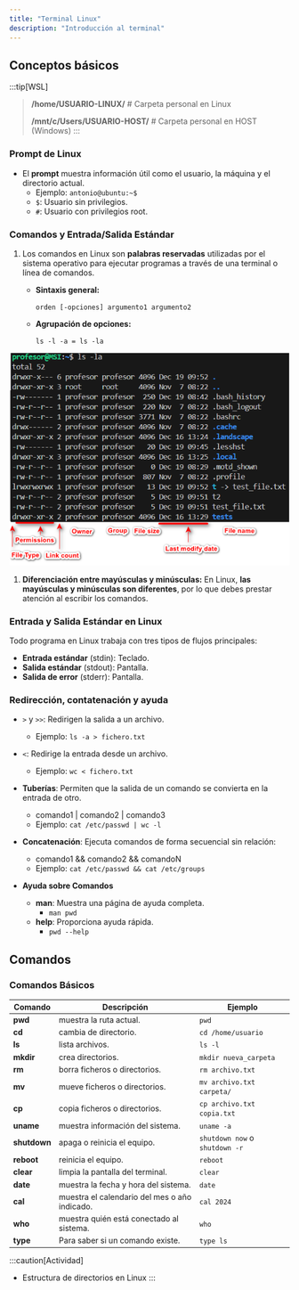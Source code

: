 ```yaml
---
title: "Terminal Linux"
description: "Introducción al terminal"
---
```

## Conceptos básicos
:::tip[WSL]
> **/home/USUARIO-LINUX/** # Carpeta personal en Linux
>
> **/mnt/c/Users/USUARIO-HOST/** # Carpeta personal en HOST (Windows)
:::

### Prompt de Linux

- El **prompt** muestra información útil como el usuario, la máquina y el directorio actual.
  - Ejemplo: `antonio@ubuntu:~$`
  - `$`: Usuario sin privilegios.
  - `#`: Usuario con privilegios root.

### **Comandos y Entrada/Salida Estándar**

1. Los comandos en Linux son **palabras reservadas** utilizadas por el sistema operativo para ejecutar programas a través de una terminal o línea de comandos.

   - **Sintaxis general:**
     ``` frame="none"
     orden [-opciones] argumento1 argumento2
     ```
   - **Agrupación de opciones:**
     ``` frame="none"
     ls -l -a = ls -la
     ```
![ls command](../../../../assets/ut3/ls-command.png)

1. **Diferenciación entre mayúsculas y minúsculas:**
   En Linux, **las mayúsculas y minúsculas son diferentes**, por lo que debes prestar atención al escribir los comandos.

### **Entrada y Salida Estándar en Linux**

Todo programa en Linux trabaja con tres tipos de flujos principales:

- **Entrada estándar** (stdin): Teclado.
- **Salida estándar** (stdout): Pantalla.
- **Salida de error** (stderr): Pantalla.

### Redirección, contatenación y ayuda

- `>` y `>>`: Redirigen la salida a un archivo.
  - Ejemplo: `ls -a > fichero.txt`
- `<`: Redirige la entrada desde un archivo.
  - Ejemplo: `wc < fichero.txt`
- **Tuberías**: Permiten que la salida de un comando se convierta en la entrada de otro.
  - comando1 | comando2 | comando3  
  - Ejemplo: `cat /etc/passwd | wc -l`

- **Concatenación**: Ejecuta comandos de forma secuencial sin relación:  
  - comando1 && comando2 && comandoN  
  - Ejemplo: `cat /etc/passwd && cat /etc/groups`
- **Ayuda sobre Comandos**
  - **man**: Muestra una página de ayuda completa.  
    - `man pwd`  
  - **help**: Proporciona ayuda rápida.  
    - `pwd --help`  


## **Comandos**
### **Comandos Básicos**

| **Comando** | **Descripción**                         | **Ejemplo**               |
|-------------|-----------------------------------------|---------------------------|
| **pwd**     | muestra la ruta actual.                | `pwd`                     |
| **cd**      | cambia de directorio.                  | `cd /home/usuario`        |
| **ls**      | lista archivos.                        | `ls -l`                   |
| **mkdir**   | crea directorios.                      | `mkdir nueva_carpeta`     |
| **rm**      | borra ficheros o directorios.          | `rm archivo.txt`          |
| **mv**      | mueve ficheros o directorios.          | `mv archivo.txt carpeta/` |
| **cp**      | copia ficheros o directorios.          | `cp archivo.txt copia.txt`|
| **uname**   | muestra información del sistema.       | `uname -a`                |
| **shutdown** | apaga o reinicia el equipo.                        | `shutdown now` o `shutdown -r`  |
| **reboot**   | reinicia el equipo.                                | `reboot`                        |
| **clear**    | limpia la pantalla del terminal.                   | `clear`                         |
| **date**     | muestra la fecha y hora del sistema.               | `date`                          |
| **cal**      | muestra el calendario del mes o año indicado.      | `cal 2024`                      |
| **who**      | muestra quién está conectado al sistema.           | `who`                           |
| **type**     | Para saber si un comando existe.                   | `type ls`                       |

:::caution[Actividad]
- Estructura de directorios en Linux
:::